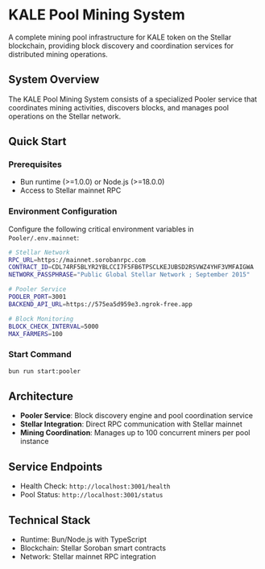 # KALE Pool Mining System

A complete mining pool infrastructure for KALE token on the Stellar blockchain, providing block discovery and coordination services for distributed mining operations.

## System Overview

The KALE Pool Mining System consists of a specialized Pooler service that coordinates mining activities, discovers blocks, and manages pool operations on the Stellar network.

## Quick Start

### Prerequisites

- Bun runtime (>=1.0.0) or Node.js (>=18.0.0)
- Access to Stellar mainnet RPC

### Environment Configuration

Configure the following critical environment variables in `Pooler/.env.mainnet`:

```bash
# Stellar Network
RPC_URL=https://mainnet.sorobanrpc.com
CONTRACT_ID=CDL74RF5BLYR2YBLCCI7F5FB6TPSCLKEJUBSD2RSVWZ4YHF3VMFAIGWA
NETWORK_PASSPHRASE="Public Global Stellar Network ; September 2015"

# Pooler Service
POOLER_PORT=3001
BACKEND_API_URL=https://575ea5d959e3.ngrok-free.app

# Block Monitoring
BLOCK_CHECK_INTERVAL=5000
MAX_FARMERS=100
```

### Start Command

```bash
bun run start:pooler
```

## Architecture

- **Pooler Service**: Block discovery engine and pool coordination service
- **Stellar Integration**: Direct RPC communication with Stellar mainnet
- **Mining Coordination**: Manages up to 100 concurrent miners per pool instance

## Service Endpoints

- Health Check: `http://localhost:3001/health`
- Pool Status: `http://localhost:3001/status`

## Technical Stack

- Runtime: Bun/Node.js with TypeScript
- Blockchain: Stellar Soroban smart contracts
- Network: Stellar mainnet RPC integration
